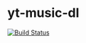 # yt-music-dl
[![Build Status](https://travis-ci.com/krzsernik/yt-music-dl.svg?token=rPc17RyGueCFqpGmfGqP&branch=master)](https://travis-ci.com/krzsernik/yt-music-dl) 